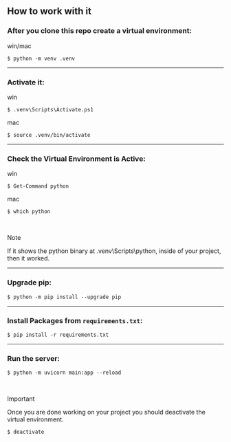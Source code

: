 ## How to work with it

### After you clone this repo create a virtual environment:

win/mac
```console
$ python -m venv .venv
```

---

### Activate it:

win
```console
$ .venv\Scripts\Activate.ps1
```

mac
```console
$ source .venv/bin/activate
```

---

### Check the Virtual Environment is Active:

win
```console
$ Get-Command python
```

mac
```console
$ which python
```

<br>

> [!NOTE]
> If it shows the python binary at .venv\Scripts\python, inside of your project, then it worked.

---

### Upgrade pip:

```console
$ python -m pip install --upgrade pip
```

---

### Install Packages from `requirements.txt`:

```console
$ pip install -r requirements.txt
```

---

### Run the server:

```console
$ python -m uvicorn main:app --reload
```

<br>

> [!IMPORTANT]
> Once you are done working on your project you should deactivate the virtual environment.
> ```console
> $ deactivate
> ```
